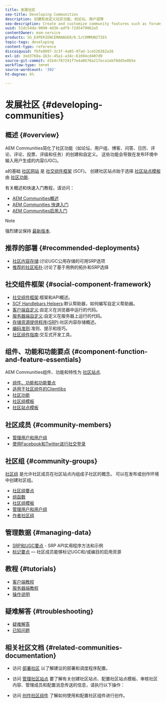 ```yaml
---
title: 发展社区
seo-title: Developing Communities
description: 创建和自定义社区功能，如论坛、用户组等
seo-description: Create and customize community features such as forums, user groups, and more
uuid: 51dc54da-9090-4d36-adf9-72d5479062a5
contentOwner: msm-service
products: SG_EXPERIENCEMANAGER/6.5/COMMUNITIES
topic-tags: developing
content-type: reference
discoiquuid: fbfe8097-3c3f-4a05-97ad-1ce526362a26
exl-id: 3ed3768a-1b3c-45a1-a34c-61694cd407d9
source-git-commit: d1b4cf87291f7e4a0670a21feca1ebf8dd5e0b5e
workflow-type: tm+mt
source-wordcount: '392'
ht-degree: 6%

---
```


# 发展社区  {#developing-communities}

## 概述 {#overview}

AEM Communities简化了社区功能（如论坛、用户组、博客、问答、日历、评论、评论、投票、评级和任务）的创建和自定义。 这些功能会导致在发布环境中输入用户生成的内容(UGC)。

a的基础 [社区网站](overview.md#communitiessites) 是 [社交组件框架](scf.md) (SCF)。 创建社区站点始于选择 [社区站点模板](sites-console.md) 由 [社区功能](functions.md).

有关概述和快速入门教程，请访问：

* [AEM Communities概述](overview.md)
* [AEM Communities 快速入门](getting-started.md)
* [AEM Communities启用入门](getting-started-enablement.md)

>[!NOTE]
> 
>强烈建议保持 [最新版本](deploy-communities.md#latest-releases).

## 推荐的部署 {#recommended-deployments}

* [社区内容存储](working-with-srp.md):讨论UGC公用存储的可用SRP选项
* [推荐的社区拓扑](topologies.md):讨论了基于用例的拓扑和SRP选择

## 社交组件框架 {#social-component-framework}

* [社交组件框架](scf.md):框架和API概述。
* [SCF Handlebars Helpers](handlebars-helpers.md):默认帮助器，如何编写自定义帮助器。
* [客户端自定义](client-customize.md):自定义在浏览器中运行的代码。
* [服务器端自定义](server-customize.md):自定义在服务器上运行的代码。
* [存储资源提供程序(SRP)](srp.md):社区内容存储概述。
* [编码准则](code-guide.md):准则、提示和技巧。
* [社区组件指南](components-guide.md):交互式开发工具。

## 组件、功能和功能要点 {#component-function-and-feature-essentials}

AEM Communities组件、功能和特性为 [社区站点](sites-console.md).

* [组件、功能和功能要点](essentials.md)
* [适用于社区组件的Clientlibs](clientlibs.md)
* [社区功能](functions.md)
* [社区组模板](tools-groups.md)
* [社区站点模板](sites.md)

## 社区成员 {#community-members}

* [管理用户和用户组](users.md)
* [使用Facebook和Twitter进行社交登录](social-login.md)

## 社区组 {#community-groups}

[社区组](overview.md#communitygroups) 是允许社区成员在社区站点内组成子社区的概念。 可以在发布或创作环境中创建社区组。

* [社区组要点](essentials-groups.md)
* [组函数](functions.md#groups-function)
* [社区组模板](tools-groups.md)
* [管理用户和用户组](users.md)
* [作者社区组](creating-groups.md)

## 管理数据 {#managing-data}

* [SRP和UGC要点](srp-and-ugc.md) - SRP API实用程序方法和示例
* [标记要点](tag.md)  — 社区成员能够标记UGC和/或编目的启用资源

## 教程 {#tutorials}

* [客户端教程](tutorials.md#client-side-customization)
* [服务器端教程](tutorials.md#server-side-customization)
* [操作说明](tutorials.md#how-to-instructions)

## 疑难解答 {#troubleshooting}

* [疑难解答](troubleshooting.md)
* [已知问题](/help/release-notes/release-notes.md)

## 相关社区文档 {#related-communities-documentation}

* 访问 [部署社区](deploy-communities.md) 以了解建议的部署和调度程序配置。

* 访问 [管理社区站点](administer-landing.md) 要了解有关创建社区站点、配置社区站点模板、审核社区内容、管理成员和配置消息传送的信息，请执行以下操作：

* 访问 [创作社区组件](author-communities.md) 了解如何使用和配置社区组件进行创作。
